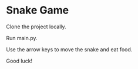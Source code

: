 # Snake Game

Clone the project locally.

Run main.py.

Use the arrow keys to move the snake and eat food.

Good luck!
